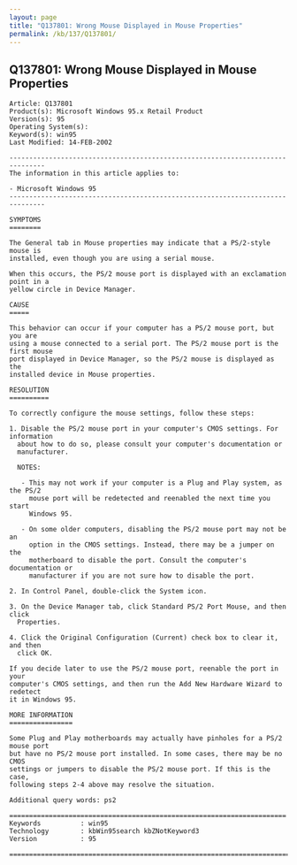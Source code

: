 ```yaml
---
layout: page
title: "Q137801: Wrong Mouse Displayed in Mouse Properties"
permalink: /kb/137/Q137801/
---
```


## Q137801: Wrong Mouse Displayed in Mouse Properties

	Article: Q137801
	Product(s): Microsoft Windows 95.x Retail Product
	Version(s): 95
	Operating System(s): 
	Keyword(s): win95
	Last Modified: 14-FEB-2002
	
	-------------------------------------------------------------------------------
	The information in this article applies to:
	
	- Microsoft Windows 95 
	-------------------------------------------------------------------------------
	
	SYMPTOMS
	========
	
	The General tab in Mouse properties may indicate that a PS/2-style mouse is
	installed, even though you are using a serial mouse.
	
	When this occurs, the PS/2 mouse port is displayed with an exclamation point in a
	yellow circle in Device Manager.
	
	CAUSE
	=====
	
	This behavior can occur if your computer has a PS/2 mouse port, but you are
	using a mouse connected to a serial port. The PS/2 mouse port is the first mouse
	port displayed in Device Manager, so the PS/2 mouse is displayed as the
	installed device in Mouse properties.
	
	RESOLUTION
	==========
	
	To correctly configure the mouse settings, follow these steps:
	
	1. Disable the PS/2 mouse port in your computer's CMOS settings. For information
	  about how to do so, please consult your computer's documentation or
	  manufacturer.
	
	  NOTES:
	
	   - This may not work if your computer is a Plug and Play system, as the PS/2
	     mouse port will be redetected and reenabled the next time you start
	     Windows 95.
	
	   - On some older computers, disabling the PS/2 mouse port may not be an
	     option in the CMOS settings. Instead, there may be a jumper on the
	     motherboard to disable the port. Consult the computer's documentation or
	     manufacturer if you are not sure how to disable the port.
	
	2. In Control Panel, double-click the System icon.
	
	3. On the Device Manager tab, click Standard PS/2 Port Mouse, and then click
	  Properties.
	
	4. Click the Original Configuration (Current) check box to clear it, and then
	  click OK.
	
	If you decide later to use the PS/2 mouse port, reenable the port in your
	computer's CMOS settings, and then run the Add New Hardware Wizard to redetect
	it in Windows 95.
	
	MORE INFORMATION
	================
	
	Some Plug and Play motherboards may actually have pinholes for a PS/2 mouse port
	but have no PS/2 mouse port installed. In some cases, there may be no CMOS
	settings or jumpers to disable the PS/2 mouse port. If this is the case,
	following steps 2-4 above may resolve the situation.
	
	Additional query words: ps2
	
	======================================================================
	Keywords          : win95 
	Technology        : kbWin95search kbZNotKeyword3
	Version           : 95
	
	=============================================================================
	
